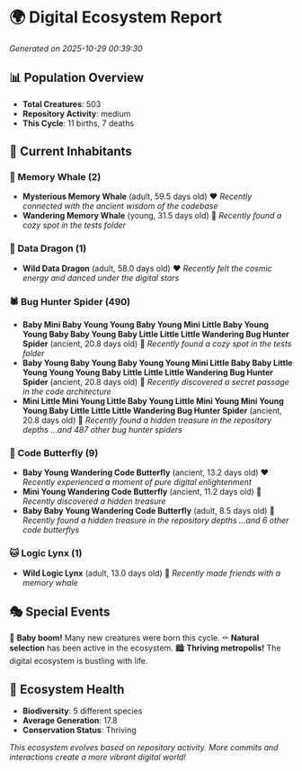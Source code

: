 # 🌍 Digital Ecosystem Report
*Generated on 2025-10-29 00:39:30*

## 📊 Population Overview
- **Total Creatures**: 503
- **Repository Activity**: medium
- **This Cycle**: 11 births, 7 deaths

## 👥 Current Inhabitants

### 🐋 Memory Whale (2)
- **Mysterious Memory Whale** (adult, 59.5 days old) ❤️
  *Recently connected with the ancient wisdom of the codebase*
- **Wandering Memory Whale** (young, 31.5 days old) 💛
  *Recently found a cozy spot in the tests folder*

### 🐉 Data Dragon (1)
- **Wild Data Dragon** (adult, 58.0 days old) ❤️
  *Recently felt the cosmic energy and danced under the digital stars*

### 🕷️ Bug Hunter Spider (490)
- **Baby Mini Baby Young Young Baby Young Mini Little Baby Young Young Baby Baby Young Baby Little Little Little Wandering Bug Hunter Spider** (ancient, 20.8 days old) 💛
  *Recently found a cozy spot in the tests folder*
- **Baby Young Baby Young Baby Young Young Mini Little Baby Baby Little Young Young Young Baby Little Little Little Wandering Bug Hunter Spider** (ancient, 20.8 days old) 💛
  *Recently discovered a secret passage in the code architecture*
- **Mini Little Mini Young Little Baby Young Little Mini Young Mini Young Young Baby Little Little Little Wandering Bug Hunter Spider** (ancient, 20.8 days old) 💛
  *Recently found a hidden treasure in the repository depths*
  *...and 487 other bug hunter spiders*

### 🦋 Code Butterfly (9)
- **Baby Young Wandering Code Butterfly** (ancient, 13.2 days old) ❤️
  *Recently experienced a moment of pure digital enlightenment*
- **Mini Young Wandering Code Butterfly** (ancient, 11.2 days old) 💛
  *Recently discovered a hidden treasure*
- **Baby Baby Young Wandering Code Butterfly** (adult, 8.5 days old) 💚
  *Recently found a hidden treasure in the repository depths*
  *...and 6 other code butterflys*

### 🐱 Logic Lynx (1)
- **Wild Logic Lynx** (adult, 13.0 days old) 💛
  *Recently made friends with a memory whale*

## 🎭 Special Events

🎉 **Baby boom!** Many new creatures were born this cycle.
⚰️ **Natural selection** has been active in the ecosystem.
🏙️ **Thriving metropolis!** The digital ecosystem is bustling with life.

## 🔬 Ecosystem Health
- **Biodiversity**: 5 different species
- **Average Generation**: 17.8
- **Conservation Status**: Thriving

*This ecosystem evolves based on repository activity. More commits and interactions create a more vibrant digital world!*